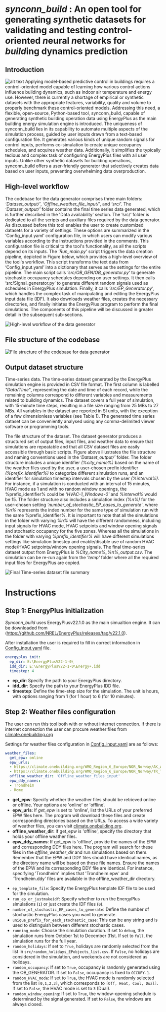 
# *synconn_build* : An open tool for generating *syn*thetic datasets for validating and testing *c*ontrol-*o*riented *n*eural *n*etworks for *build*ing dynamics prediction

## Introduction
![alt text](https://github.com/gaurav306/NatureSD_paper_temporary/blob/master/README_utils/new_wf1.jpg)
Applying model-based predictive control in buildings requires a control-oriented model capable of learning how various control actions influence building dynamics, such as indoor air temperature and energy use. However, there is currently a shortage of empirical or synthetic datasets with the appropriate features, variability, quality and volume to properly benchmark these control-oriented models. Addressing this need, a flexible, open-source, Python-based tool, synconn_build, capable of generating synthetic building operation data using EnergyPlus as the main building energy simulation engine is introduced. The uniqueness of synconn_build lies in its capability to automate multiple aspects of the simulation process, guided by user inputs drawn from a text-based configuration file. It generates various kinds of unique random signals for control inputs, performs co-simulation to create unique occupancy schedules, and acquires weather data. Additionally, it simplifies the typically tedious and complex task of configuring EnergyPlus files with all user inputs. Unlike other synthetic datasets for building operations, synconn_build offers a user-friendly generator that selectively creates data based on user inputs, preventing overwhelming data overproduction.

## High-level workflow
The codebase for the data generator comprises three main folders: *‘Dataset_output/’*, *‘Offline_weather_file_input/’*, and *‘src/*’. The *‘Dataset_output/’* folder contains the final time series data generated, which is further described in the 'Data availability' section. The ‘src/’ folder is dedicated to all the scripts and auxiliary files required by the data generator. As discussed before this tool enables the user to create customized datasets for a variety of settings. These options are summarized in the ‘Config_input.yaml’ configuration file, in which users can modify various variables according to the instructions provided in the comments. This configuration file is critical to the tool's functionality, as all the scripts depend on its inputs. 
The *‘Run_main.py’* script triggers the data creation pipeline, depicted in Figure below, which provides a high-level overview of the tool's workflow. This script transforms the text data from ‘Config_input.yaml’ into a dictionary that serves as the settings for the entire pipeline. The main script calls *‘src/OB_GEN/OB_generator.py’* to generate stochastic occupancy schedules depending on user settings. It then calls ‘src/Signal_generator.py’ to generate different random signals used as schedules in EnergyPlus simulation. Finally, it calls *‘src/EP_Generator.py’*, which handles the complex task of manipulating and editing the EnergyPlus input data file (IDF). It also downloads weather files, creates the necessary directories, and finally initiates the EnergyPlus program to perform the final simulations. The components of this pipeline will be discussed in greater detail in the subsequent sub-sections.

![High-level workflow of the data generator](https://github.com/gaurav306/NatureSD_paper_temporary/blob/master/README_utils/new_wf2.jpg "High-level workflow of the data generator")

## File structure of the codebase
![File structure of the codebase for data generator](https://github.com/gaurav306/NatureSD_paper_temporary/blob/master/README_utils/new_filestruc.jpg "File structure of the codebase for data generator")
## Output dataset structure
Time-series data. The time-series dataset generated by the EnergyPlus simulation engine is provided in CSV file format. The first column is labelled *"Data/Time"*, representing the date and time of each record, while the remaining columns correspond to different variables and measurements related to building dynamics. The dataset covers a full year of simulation, with 15-minute time steps, resulting in a file size ranging from 25 MBs to 27 MBs. All variables in the dataset are reported in SI units, with the exception of a few dimensionless variables (see Table 1). The generated time series dataset can be conveniently analysed using any comma-delimited viewer software or programming tools.

The file structure of the dataset. The dataset generator produces a structured set of output files, input files, and weather data to ensure that simulations are repeatable and that all CSV dataset files are easily accessible through basic scripts. Figure above illustrates the file structure and naming conventions used in the *‘Dataset_output/’* folder. The folder structure includes a unique identifier *(%city_name%)* based on the name of the weather files used by the user, a user-chosen prefix identifier *(%prefix_identifier%)* to categorize different simulation runs, and an identifier for simulation timestep intervals chosen by the user *(%interval%)*. For instance, if a simulation is conducted with an interval of 15 minutes, HVAC mode as 1 and with no random window openings, the %prefix_identifier% could be *'HVAC-1_Windows-0'* and *%interval%* would be 15. The folder structure also includes a simulation index *(%n%)* for the user-chosen setting *‘number_of_stochastic_EP_cases_to_generate'*, where *%n%* represents the index number for the same type of simulation run with the same %prefix_identifier%. 
It is important to note that all the simulations in the folder with varying *%n%* will have the different randomness, including input signals for HVAC mode, HVAC setpoints and window opening signals and stochastic occupancy for the five zones. Whereas all the simulations in the folder with varying *%prefix_identifier%* will have different simulations settings like simulation timestep and enable/disable use of random HVAC mode/HVAC setpoints/window opening signals. The final time-series dataset output from EnergyPlus is *%City_name%_%n%_output.csv*. The simulation can be re-run again from the *'temp'* folder where all the required input files for EnergyPlus are copied.

![Final Time-series dataset file summary](https://github.com/gaurav306/NatureSD_paper_temporary/blob/master/README_utils/data_headers.jpg "Final Time-series dataset file summary")

# Instructions
## Step 1: EnergyPlus initialization

*Synconn_build* uses EnergyPlusv22.1.0 as the main simualtion engine. It can be downloaded from (https://github.com/NREL/EnergyPlus/releases/tag/v22.1.0).

After installation the user is required to fill in correct information in [Config_input.yaml](https://github.com/gaurav306/synconn_build/blob/main/Config_input.yaml) file.
```yaml
energyplus_init:
  ep_dir: E:\EnergyPlusV22-1-0\
  idd_dir: E:\EnergyPlusV22-1-0\Energy+.idd
  timestep: 4
```
* **ep_dir**: Specify the path to your EnergyPlus directory.
* **idd_dir**: Specify the path to your EnergyPlus IDD file.
* **timestep**: Define the time-step size for the simulation. The unit is hours, with options ranging from 1 (for 1 hour) to 6 (for 10 minutes).

## Step 2: Weather files configuration

The user can run this tool both with or wthout internet connection. If there is internet connection the user can procure weather files from [climate.onebuilding.org](https://climate.onebuilding.org)

Settings for weather files configuration in [Config_input.yaml](https://github.com/gaurav306/synconn_build/blob/main/Config_input.yaml) are as follows:

```yaml
weather_files: 
  get_epw: online
  epw_urls:
  - https://climate.onebuilding.org/WMO_Region_6_Europe/NOR_Norway/AK_Akershus/NOR_AK_Oslo.AP-Gardermoen.013840_TMYx.zip
  - https://climate.onebuilding.org/WMO_Region_6_Europe/NOR_Norway/TR_Troms/NOR_TR_Trondheim.AP-Vaernes.012710_TMYx.zip
  offline_weather_dir: 'Offline_weather_files_input'
  epw_ddy_names:         
  - Trondheim
  - Rome
```
* **get_epw**: Specify whether the weather files should be retrieved online or offline. Your options are 'online' or 'offline'.
* **epw_urls**: If *get_epw* is set to 'online', list the URLs of your preferred EPW files here. The program will download these files and create corresponding directories based on the URLs. To access a wide variety of weather files, you can visit [climate.onebuilding.org](https://climate.onebuilding.org).
* **offline_weather_dir**: If get_epw is 'offline', specify the directory that holds your offline weather files.
* **epw_ddy_names**: If get_epw is 'offline', provide the names of the EPW and corresponding DDY files here. The program will search for these files in the *offline_weather_dir* and run simulations based on them. Remember that the EPW and DDY files should have identical names, as the directory name will be based on these file names. Ensure the names of the EPW and its corresponding DDY file are identical. For instance, specifying 'Trondheim' implies that 'Trondheim.epw' and 'Trondheim.ddy' files are available in the offline_weather_dir directory.



- `ep_template_file`: Specify the EnergyPlus template IDF file to be used for the simulation.
- `run_ep_or_justmakeidf`: Specify whether to run the EnergyPlus simulations (`1`) or just create the IDF files (`0`).
- `number_of_stochastic_EP_cases_to_generate`: Define the number of stochastic EnergyPlus cases you want to generate.
- `unique_prefix_for_each_stochastic_case`: This can be any string and is used to distinguish between different stochastic cases.
- `running_mode`: Choose the simulation duration. If set to `debug`, the simulation runs from October 1st to December 31st. If set to `full`, the simulation runs for the full year.
- `random_holidays`: If set to `True`, holidays are randomly selected from the list in `src/random_holidays_EPobjects_list.csv`. If `False`, no holidays are considered in the simulation, and weekends are not considered as holidays.
- `random_occupancy`: If set to `True`, occupancy is randomly generated using the OB_GENERATOR. If set to `False`, occupancy is fixed to `OCCUPY-1`.
- `random_HVAC_mode`: If set to `True`, the HVAC mode is randomly selected from the list `[0,1,2,3]`, which corresponds to `[Off, Heat, Cool, Dual]`. If set to `False`, the HVAC mode is set to `3` (Dual).
- `random_window_opening`: If set to `True`, the window-opening schedule is determined by the signal generated. If set to `False`, the windows are always closed.
